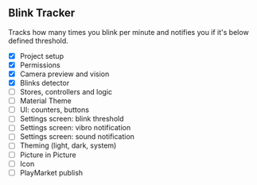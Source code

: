 ## Blink Tracker
Tracks how many times you blink per minute and notifies you if it's below defined threshold.

- [x] Project setup
- [x] Permissions
- [x] Camera preview and vision
- [x] Blinks detector
- [ ] Stores, controllers and logic
- [ ] Material Theme
- [ ] UI: counters, buttons
- [ ] Settings screen: blink threshold
- [ ] Settings screen: vibro notification
- [ ] Settings screen: sound notification
- [ ] Theming (light, dark, system)
- [ ] Picture in Picture
- [ ] Icon
- [ ] PlayMarket publish
